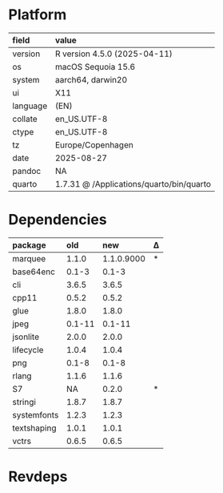 # Platform

|field    |value                                    |
|:--------|:----------------------------------------|
|version  |R version 4.5.0 (2025-04-11)             |
|os       |macOS Sequoia 15.6                       |
|system   |aarch64, darwin20                        |
|ui       |X11                                      |
|language |(EN)                                     |
|collate  |en_US.UTF-8                              |
|ctype    |en_US.UTF-8                              |
|tz       |Europe/Copenhagen                        |
|date     |2025-08-27                               |
|pandoc   |NA                                       |
|quarto   |1.7.31 @ /Applications/quarto/bin/quarto |

# Dependencies

|package     |old    |new        |Δ  |
|:-----------|:------|:----------|:--|
|marquee     |1.1.0  |1.1.0.9000 |*  |
|base64enc   |0.1-3  |0.1-3      |   |
|cli         |3.6.5  |3.6.5      |   |
|cpp11       |0.5.2  |0.5.2      |   |
|glue        |1.8.0  |1.8.0      |   |
|jpeg        |0.1-11 |0.1-11     |   |
|jsonlite    |2.0.0  |2.0.0      |   |
|lifecycle   |1.0.4  |1.0.4      |   |
|png         |0.1-8  |0.1-8      |   |
|rlang       |1.1.6  |1.1.6      |   |
|S7          |NA     |0.2.0      |*  |
|stringi     |1.8.7  |1.8.7      |   |
|systemfonts |1.2.3  |1.2.3      |   |
|textshaping |1.0.1  |1.0.1      |   |
|vctrs       |0.6.5  |0.6.5      |   |

# Revdeps

